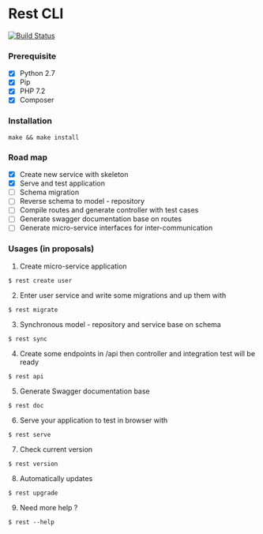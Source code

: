 # Rest CLI
[![Build Status](https://travis-ci.org/loint/rest-cli.svg?branch=master)](https://travis-ci.org/loint/rest-cli)

### Prerequisite
- [x] Python 2.7
- [x] Pip
- [x] PHP 7.2
- [x] Composer

### Installation
```
make && make install
```

### Road map
- [x] Create new service with skeleton
- [x] Serve and test application
- [ ] Schema migration
- [ ] Reverse schema to model - repository
- [ ] Compile routes and generate controller with test cases
- [ ] Generate swagger documentation base on routes
- [ ] Generate micro-service interfaces for inter-communication

### Usages (in proposals)
1. Create micro-service application
```
$ rest create user
```
2. Enter user service and write some migrations and up them with
```
$ rest migrate
```
3. Synchronous model - repository and service base on schema
```
$ rest sync
```
4. Create some endpoints in /api then controller and integration test will be ready
```
$ rest api
```
5. Generate Swagger documentation base
```
$ rest doc
```
6. Serve your application to test in browser with
```
$ rest serve
```
7. Check current version
```
$ rest version
```
8. Automatically updates
```
$ rest upgrade
```
9. Need more help ?
```
$ rest --help
```